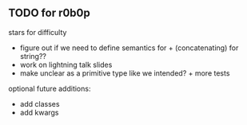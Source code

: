 ## TODO for r0b0p

stars for difficulty

- figure out if we need to define semantics for + (concatenating) for string??
- work on lightning talk slides
- make unclear as a primitive type like we intended? + more tests

optional future additions:

- add classes
- add kwargs
